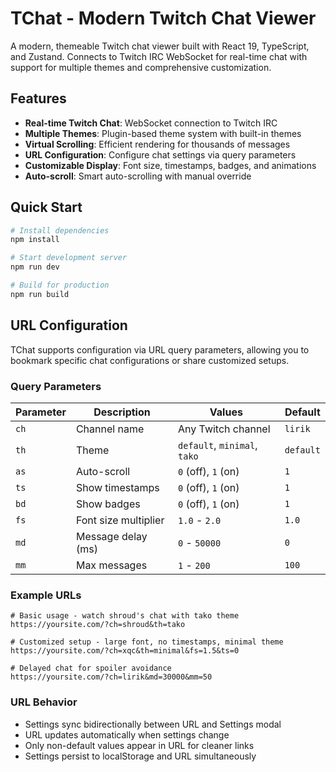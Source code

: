 # TChat - Modern Twitch Chat Viewer

A modern, themeable Twitch chat viewer built with React 19, TypeScript, and Zustand. Connects to Twitch IRC WebSocket for real-time chat with support for multiple themes and comprehensive customization.

## Features

- **Real-time Twitch Chat**: WebSocket connection to Twitch IRC
- **Multiple Themes**: Plugin-based theme system with built-in themes
- **Virtual Scrolling**: Efficient rendering for thousands of messages
- **URL Configuration**: Configure chat settings via query parameters
- **Customizable Display**: Font size, timestamps, badges, and animations
- **Auto-scroll**: Smart auto-scrolling with manual override

## Quick Start

```bash
# Install dependencies
npm install

# Start development server
npm run dev

# Build for production
npm run build
```

## URL Configuration

TChat supports configuration via URL query parameters, allowing you to bookmark specific chat configurations or share customized setups.

### Query Parameters

| Parameter | Description | Values | Default |
|-----------|-------------|---------|---------|
| `ch` | Channel name | Any Twitch channel | `lirik` |
| `th` | Theme | `default`, `minimal`, `tako` | `default` |
| `as` | Auto-scroll | `0` (off), `1` (on) | `1` |
| `ts` | Show timestamps | `0` (off), `1` (on) | `1` |
| `bd` | Show badges | `0` (off), `1` (on) | `1` |
| `fs` | Font size multiplier | `1.0` - `2.0` | `1.0` |
| `md` | Message delay (ms) | `0` - `50000` | `0` |
| `mm` | Max messages | `1` - `200` | `100` |

### Example URLs

```
# Basic usage - watch shroud's chat with tako theme
https://yoursite.com/?ch=shroud&th=tako

# Customized setup - large font, no timestamps, minimal theme
https://yoursite.com/?ch=xqc&th=minimal&fs=1.5&ts=0

# Delayed chat for spoiler avoidance
https://yoursite.com/?ch=lirik&md=30000&mm=50
```

### URL Behavior

- Settings sync bidirectionally between URL and Settings modal
- URL updates automatically when settings change
- Only non-default values appear in URL for cleaner links
- Settings persist to localStorage and URL simultaneously
